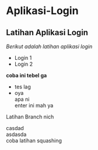 
Aplikasi-Login
==
Latihan Aplikasi Login
--
*Berikut adalah latihan aplikasi login*
- Login 1
- Login 2

**coba ini tebel ga**
+ tes lag
+ oya
<br> apa ni <br> enter ini mah ya

Latihan Branch nich
  
casdad <br> asdasda <br> coba latihan squashing
